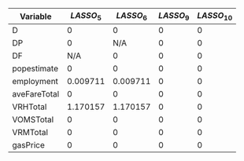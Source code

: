 | Variable     | $LASSO_5$ | $LASSO_6$ | $LASSO_9$ | $LASSO_{10}$ |
| ------------ | --------- | --------- | --------- | ------------ |
| D            | 0         | 0         | 0         | 0            |
| DP           | 0         | N/A       | 0         | 0            |
| DF           | N/A       | 0         | 0         | 0            |
| popestimate  | 0         | 0         | 0         | 0            |
| employment   | 0.009711  | 0.009711  | 0         | 0            |
| aveFareTotal | 0         | 0         | 0         | 0            |
| VRHTotal     | 1.170157  | 1.170157  | 0         | 0            |
| VOMSTotal    | 0         | 0         | 0         | 0            |
| VRMTotal     | 0         | 0         | 0         | 0            |
| gasPrice     | 0         | 0         | 0         | 0            |
